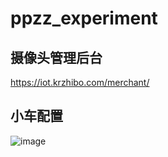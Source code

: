 # ppzz_experiment

## 摄像头管理后台
https://iot.krzhibo.com/merchant/

## 小车配置
![image](https://github.com/user-attachments/assets/459c87e7-1092-4eb0-8650-4ecd19583ed2)


